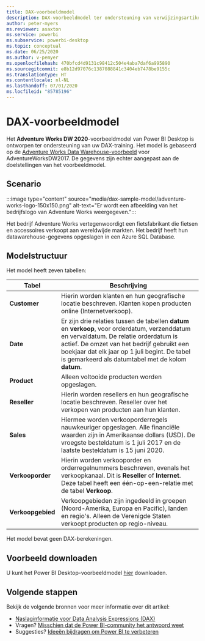 ```yaml
---
title: DAX-voorbeeldmodel
description: DAX-voorbeeldmodel ter ondersteuning van verwijzingsartikelen.
author: peter-myers
ms.reviewer: asaxton
ms.service: powerbi
ms.subservice: powerbi-desktop
ms.topic: conceptual
ms.date: 06/25/2020
ms.author: v-pemyer
ms.openlocfilehash: 470bfcd4d9131c98412c504e4aba7daf6a995890
ms.sourcegitcommit: e8b12d97076c1387088841c3404eb7478be9155c
ms.translationtype: HT
ms.contentlocale: nl-NL
ms.lasthandoff: 07/01/2020
ms.locfileid: "85785196"
---
```

# <a name="dax-sample-model"></a>DAX-voorbeeldmodel

Het **Adventure Works DW 2020**-voorbeeldmodel van Power BI Desktop is ontworpen ter ondersteuning van uw DAX-training. Het model is gebaseerd op de [Adventure Works Data Warehouse-voorbeeld](/sql/samples/adventureworks-install-configure#data-warehouse-downloads) voor AdventureWorksDW2017. De gegevens zijn echter aangepast aan de doelstellingen van het voorbeeldmodel.

## <a name="scenario"></a>Scenario

:::image type="content" source="media/dax-sample-model/adventure-works-logo-150x150.png" alt-text="Er wordt een afbeelding van het bedrijfslogo van Adventure Works weergegeven.":::

Het bedrijf Adventure Works vertegenwoordigt een fietsfabrikant die fietsen en accessoires verkoopt aan wereldwijde markten. Het bedrijf heeft hun datawarehouse-gegevens opgeslagen in een Azure SQL Database.

## <a name="model-structure"></a>Modelstructuur

Het model heeft zeven tabellen:

|Tabel|Beschrijving|
|-----|-------|
|**Customer**|Hierin worden klanten en hun geografische locatie beschreven. Klanten kopen producten online (Internetverkoop).|
|**Date**|Er zijn drie relaties tussen de tabellen **datum** en **verkoop**, voor orderdatum, verzenddatum en vervaldatum. De relatie orderdatum is actief. De omzet van het bedrijf gebruikt een boekjaar dat elk jaar op 1 juli begint. De tabel is gemarkeerd als datumtabel met de kolom **datum**.|
|**Product**|Alleen voltooide producten worden opgeslagen.|
|**Reseller**|Hierin worden resellers en hun geografische locatie beschreven. Reseller over het verkopen van producten aan hun klanten.|
|**Sales**|Hiermee worden verkooporderregels nauwkeuriger opgeslagen. Alle financiële waarden zijn in Amerikaanse dollars (USD). De vroegste besteldatum is 1 juli 2017 en de laatste besteldatum is 15 juni 2020.|
|**Verkooporder**|Hierin worden verkooporder en orderregelnummers beschreven, evenals het verkoopkanaal. Dit is **Reseller** of **Internet**. Deze tabel heeft een één-op-een-relatie met de tabel **Verkoop**.|
|**Verkoopgebied**|Verkoopgebieden zijn ingedeeld in groepen (Noord-Amerika, Europa en Pacific), landen en regio's. Alleen de Verenigde Staten verkoopt producten op regio-niveau.|

Het model bevat geen DAX-berekeningen.

## <a name="download-sample"></a>Voorbeeld downloaden

U kunt het Power BI Desktop-voorbeeldmodel [hier](https://aka.ms/dax-docs-sample-file) downloaden.

## <a name="next-steps"></a>Volgende stappen

Bekijk de volgende bronnen voor meer informatie over dit artikel:

- [Naslaginformatie voor Data Analysis Expressions (DAX)](/dax/)
- Vragen? [Misschien dat de Power BI-community het antwoord weet](https://community.powerbi.com/)
- Suggesties? [Ideeën bijdragen om Power BI te verbeteren](https://ideas.powerbi.com/)
